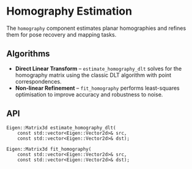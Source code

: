 # Homography Estimation

The `homography` component estimates planar homographies and refines them for
pose recovery and mapping tasks.

## Algorithms

* **Direct Linear Transform** – `estimate_homography_dlt` solves for the
  homography matrix using the classic DLT algorithm with point correspondences.
* **Non-linear Refinement** – `fit_homography` performs least-squares
  optimisation to improve accuracy and robustness to noise.

## API

```
Eigen::Matrix3d estimate_homography_dlt(
    const std::vector<Eigen::Vector2d>& src,
    const std::vector<Eigen::Vector2d>& dst);

Eigen::Matrix3d fit_homography(
    const std::vector<Eigen::Vector2d>& src,
    const std::vector<Eigen::Vector2d>& dst);
```
